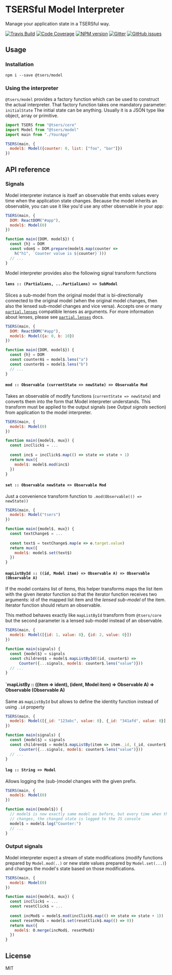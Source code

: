 # TSERSful Model Interpreter

Manage your application state in a TSERSful way.

[![Travis Build](https://img.shields.io/travis/tsers-js/model/master.svg?style=flat-square)](https://travis-ci.org/tsers-js/model)
[![Code Coverage](https://img.shields.io/codecov/c/github/tsers-js/model/master.svg?style=flat-square)](https://codecov.io/github/tsers-js/model)
[![NPM version](https://img.shields.io/npm/v/@tsers/model.svg?style=flat-square)](https://www.npmjs.com/package/@tsers/model)
[![Gitter](https://img.shields.io/gitter/room/tsers-js/chat.js.svg?style=flat-square)](https://gitter.im/tsers-js/chat)
[![GitHub issues](https://img.shields.io/badge/issues-%40tsers%2Fcore-blue.svg?style=flat-square)](https://github.com/tsers-js/core/issues)

## Usage

### Installation

```
npm i --save @tsers/model
``` 

### Using the interpreter

`@tsers/model` provides a factory function which can be used to construct the actual
interpreter. That factory function takes one mandatory parameter: `initialState` The
initial state can be anything. Usually it is a JSON type like object, array or primitive.

```javascript
import TSERS from "@tsers/core"
import Model from "@tsers/model"
import main from "./YourApp"

TSERS(main, {
  model$: Model({counter: 0, list: ["foo", "bar"]})
})
```

## API reference

### Signals 

Model interpreter instance is itself an observable that emits values every time when
the application state changes. Because the model inherits an observable, you can use
it like you'd use any other observable in your app:

```js
TSERS(main, {
  DOM: ReactDOM("#app"),
  model$: Model(0)
})

function main({DOM, model$}) {
  const {h} = DOM
  const vdom$ = DOM.prepare(model$.map(counter =>
    h("h1", `Counter value is ${counter}`)))
  // ...
}
```

Model interpreter provides also the following signal transform functions

#### `lens :: (PartialLens, ...PartialLens) => SubModel`

Slices a sub-model from the original model that is bi-directionally connected
to the original model (when the original model changes, then also the lensed
sub-model changes and vice versa). Accepts one or many
[`partial.lenses`](https://github.com/calmm-js/partial.lenses) compatible 
lenses as arguments. For more information about lenses, please see
[`partial.lenses`](https://github.com/calmm-js/partial.lenses) docs.

```js
TSERS(main, {
  DOM: ReactDOM("#app"),
  model$: Model({a: 0, b: 10})
})

function main({DOM, model$}) {
  const {h} = DOM
  const counterA$ = model$.lens("a")
  const counterB$ = model$.lens("b")
  // ...
}
```

#### `mod :: Observable (currentState => newState) => Observable Mod`

Takes an observable of modify functions (`currentState => newState`) and converts
them into the form that Model interpreter understands. This transform must be applied
to the output signals (see *Output signals* section) from application to the model
interpreter.

```js
TSERS(main, {
  model$: Model(0)
})

function main({model$, mux}) {
  const incClick$ = ...
  
  const inc$ = incClick$.map(() => state => state + 1)
  return mux({
    model$: model$.mod(inc$)
  })
}
```

#### `set :: Observable newState => Observable Mod` 

Just a convenience transform function to `.mod(Observable(() => newState))`

```js
TSERS(main, {
  model$: Model("tsers")
})

function main({model$, mux}) {
  const textChange$ = ...
  
  const text$ = textChange$.map(e => e.target.value)
  return mux({
    model$: model$.set(text$)
  })
}
```

#### `mapListById :: ((id, Model item) => Observable A) => Observable (Observable A)`

If the model contains list of items, this helper transforms maps the list item 
with the given iterator function so that the iterator function receives two 
arguments: id of the mapped list item and the *lensed sub-model* of the item.
Iterator function should return an observable.

This method behaves exactly like `mapListById` transform from `@tsers/core` but the
second parameter is a lensed sub-model instead of an observable.

```js 
TSERS(main, {
  model$: Model([{id: 1, value: 0}, {id: 2, value: 0}])
})

function main(signals) {
  const {model$} = signals
  const children$$ = model$.mapListById((id, counter$) =>
      Counter({...signals, model$: counter$.lens("value")}))
  // ...
}
```

#### `mapListBy :: ((item => ident), (ident, Model item) => Observable A) => Observable (Observable A)

Same as `mapListById` but allows to define the identity function instead of using 
`.id` property

```js 
TSERS(main, {
  model$: Model([{_id: "123abc", value: 0}, {_id: "341afd", value: 0}])
})

function main(signals) {
  const {model$} = signals
  const children$$ = model$.mapListBy(item => item._id, (_id, counter$) =>
      Counter({...signals, model$: counter$.lens("value")}))
  // ...
}
```

#### `log :: String => Model`

Allows logging the (sub-)model changes with the given prefix. 

```js 
TSERS(main, {
  model$: Model(0)
})

function main({model$}) {
  // model$ is now exactly same model as before, but every time when the value
  // changes, the changed state is logged to the JS console
  model$ = model$.log("Counter:")
  // ...
}
```

### Output signals

Model interpreter expect a stream of state modifications (modify functions prepared
by `Model.mod(..)` or new state values prepared by `Model.set(...)`) and changes
the model's state based on those modifications.

```js
TSERS(main, {
  model$: Model(0)
})

function main({model$, mux}) {
  const incClick$ = ...
  const resetClick$ = ...
  
  const incMod$ = model$.mod(incClick$.map(() => state => state + 1))
  const resetMod$ = model$.set(resetClick$.map(() => 0))
  return mux({
    model$: O.merge(incMod$, resetMod$)
  })
}
```


## License

MIT

